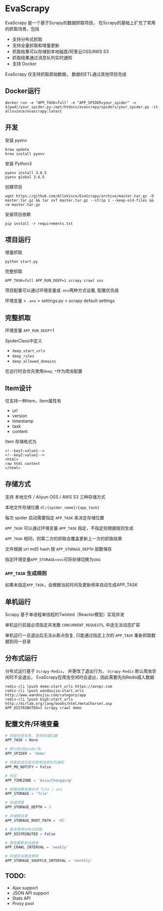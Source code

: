 # EvaScrapy

EvaScrapy 是一个基于Scrapy的数据抓取项目， 在Scrapy的基础上扩充了常用的抓取场景，包括

- 支持分布式抓取
- 支持全量抓取和增量更新
- 抓取结果可以存储到本地磁盘/阿里云OSS/AWS S3
- 抓取结果通过消息队列实时通知
- 支持 Docker

EvaScrapy 仅支持抓取原始数据， 数据的ETL通过其他项目完成

## Docker运行

```
docker run -e "APP_TASK=full" -e "APP_SPIDER=your_spider" -v $(pwd)/your_spider.py:/opt/htdocs/evascrapy/spiders/your_spider.py -it allovince/evascrapy:latest
```

## 开发

安装 pyenv

```
brew update
brew install pyenv
```

安装 Python3

```
pyenv install 3.6.5
pyenv global 3.6.5
```

创建项目

```shell
wget https://github.com/AlloVince/EvaScrapy/archive/master.tar.gz -O master.tar.gz && tar xvf master.tar.gz --strip 1 --keep-old-files && rm master.tar.gz
```

安装项目依赖

```
pip install -r requirements.txt
```

## 项目运行

增量抓取

```shell
python start.py
```

完整抓取

```shell
APP_TASK=full APP_RUN_DEEP=1 scrapy crawl xxx
```

项目配置可以通过环境变量或`.env`两种方式设置, 配置优先级

环境变量 > `.env` > settings.py > scrapy default settings

## 完整抓取

环境变量 `APP_RUN_DEEP`=1

SpiderClass中定义

- `deep_start_urls`
- `deep_rules`
- `deep_allowed_domains`

在运行时会优先使用`deep_*`作为爬虫配置

## Item设计

仅支持一种Item，Item属性有

- url
- version
- timestamp
- task
- content

Item 存储格式为

```
<!--key1:value1-->
<!--key2:value2-->
<html>
raw html content
</html>
```

## 存储方式

支持 本地文件 / Aliyun OSS / AWS S3 三种存储方式

本地文件存储位置 `dl/{spider_name}/{app_task}`

每次 spider 启动需要指定 `APP_TASK` 来决定存储位置

`APP_TASK` 可以通过环境变量 `APP_TASK` 指定，不指定则根据规则生成

`APP_TASK` 相同，则第二次的抓取会覆盖更新上一次的抓取结果

文件根据 url md5 hash 按 `APP_STORAGE_DEPTH` 层数保存

指定环境变量`APP_STORAGE=oss`可将存储切换为oss

### `APP_TASK` 生成规则

如果未指定`APP_TASK`，会根据当前时间及更新频率自动生成APP_TASK

## 单机运行

Scrapy 基于单进程单线程的Twisted（Reactor模型）实现并发

单机运行前就必须指定并发数 `CONCURRENT_REQUESTS`, 中途无法动态扩容

单机运行一旦退出后无法从断点恢复, 只能通过指定上次的 `APP_TASK` 重新抓取数据到同一目录

## 分布式运行

分布式运行基于 `Scrapy-Redis`， 并更改了退出行为， `Scrapy-Redis` 默认爬虫空闲时不会退出， EvaScrapy在爬虫空闲时会退出，因此需要先向Redis插入数据

```
redis-cli lpush demo:start_urls https://avnpc.com
redis-cli lpush wandoujia:start_urls http://www.wandoujia.com/category/app
redis-cli lpush big5:start_urls http://mirlab.org/jang/books/html/metaCharset.asp
APP_DISTRIBUTED=1 scrapy crawl demo
```

## 配置文件/环境变量

```python
# 抓取任务名称, 影响存储位置
APP_TASK = None

# 默认启动Spider名
APP_SPIDER = 'demo'

# 抓取完成后是否使用消息队列通知
APP_MQ_NOTIFY = False

# 时区
APP_TIMEZONE = 'Asia/Chongqing'

# 抓取结果存储方式 file | oss
APP_STORAGE = 'file'

# 存储深度
APP_STORAGE_DEPTH = 3

# 存储根目录
APP_STORAGE_ROOT_PATH = 'dl'

# 是否使用分布式抓取
APP_DISTRIBUTED = False

# 爬虫重新启动频率
APP_CRAWL_INTERVAL = 'weekly'

# 存储空间更迭频率
APP_STORAGE_SHUFFLE_INTERVAL = 'monthly'
```

## TODO:

- Ajax support
- JSON API support
- Stats API
- Proxy pool

